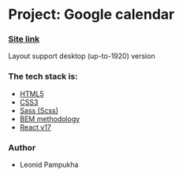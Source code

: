 # Project: Google calendar

### [Site link](https://voluble-melba-48e2db.netlify.app/)

Layout support  desktop (up-to-1920) version

### The tech stack is:

- [HTML5](https://en.wikipedia.org/wiki/HTML5)
- [CSS3](https://en.wikipedia.org/wiki/CSS)
- [Sass (Scss)](https://sass-lang.com/)
- [BEM methodology](https://en.bem.info/methodology/)
- [React v17](https://legacy.reactjs.org/)

### Author

- Leonid Pampukha